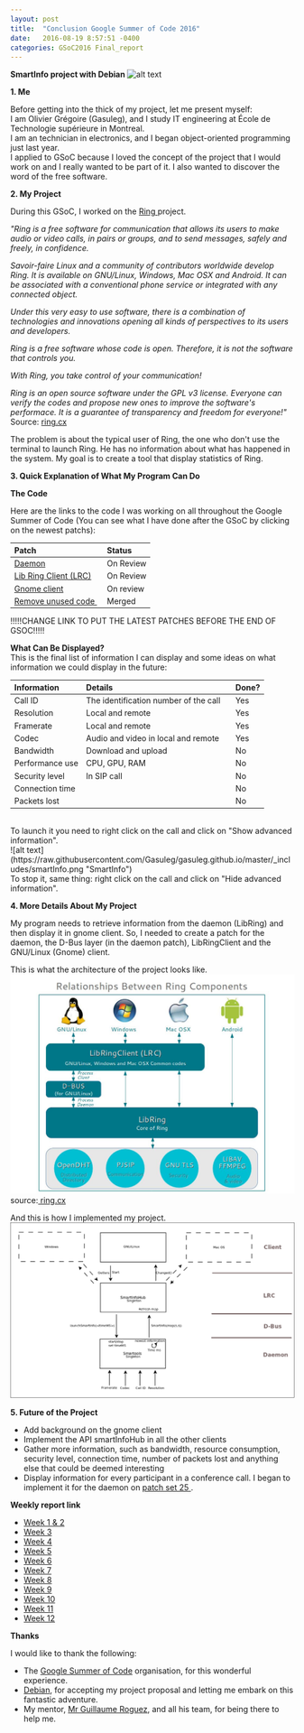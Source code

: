 ```yaml
---
layout: post
title:  "Conclusion Google Summer of Code 2016"
date:   2016-08-19 8:57:51 -0400
categories: GSoC2016 Final_report
---
```



**SmartInfo project with Debian**
![alt text](https://developers.google.com/open-source/gsoc/resources/downloads/GSoC-icon-192.png "Gsoc2016")

**1. Me**

Before getting into the thick of my project, let me present myself: <br>
I am Olivier Grégoire (Gasuleg), and I study IT engineering at École de Technologie supérieure in Montreal. <br>
I am an technician in electronics, and I began object-oriented programming just last year. <br>
I applied to GSoC because I loved the concept of the project that I would work on and I really wanted to be part of it. I also wanted to discover the word of the free software.

**2. My Project**

During this GSoC, I worked on the <a href="https://ring.cx/"> Ring </a> project.

*"Ring is a free software for communication that allows its users to make audio or video calls, in pairs or groups, and to send messages, safely and freely, in confidence.*

*Savoir-faire Linux and a community of contributors worldwide develop Ring. It is available on GNU/Linux, Windows, Mac OSX and Android. It can be associated with a conventional phone service or integrated with any connected object.*

*Under this very easy to use software, there is a combination of technologies and innovations opening all kinds of perspectives to its users and developers.*

*Ring is a free software whose code is open. Therefore, it is not the software that controls you.*

*With Ring, you take control of your communication!*

*Ring is an open source software under the GPL v3 license. Everyone can verify the codes and propose new ones to improve the software's performace. It is a guarantee of transparency and freedom for everyone!"* <br>
Source:  <a href="https://ring.cx/en/about/practical">ring.cx </a>


The problem is about the typical user of Ring, the one who don't use the terminal to launch Ring. He has no information about what has happened in the system. My goal is to create a tool that display statistics of Ring.

**3. Quick Explanation of What My Program Can Do**

**The Code** <br>

Here are the links to the code I was working on all throughout the Google Summer of Code (You can see what I have done after the GSoC by clicking on the newest patchs):


Patch | Status
:--- | :---
<a href="https://gerrit-ring.savoirfairelinux.com/#/c/4315/42">Daemon </a> | On Review
<a href="https://gerrit-ring.savoirfairelinux.com/#/c/4388/29">Lib Ring Client (LRC) </a> | On Review
<a href="https://gerrit-ring.savoirfairelinux.com/#/c/4384/36">Gnome client </a> | On review
<a href="https://gerrit-ring.savoirfairelinux.com/#/c/4234/2">Remove unused code </a>&nbsp; | Merged

!!!!!CHANGE LINK TO PUT THE LATEST PATCHES BEFORE THE END OF GSOC!!!!!


**What Can Be Displayed?** <br>
This is the final list of information I can display and some ideas on what information we could display in the future:

Information &nbsp; &nbsp;| Details | Done?
:--- | :--- | :---
Call ID | The identification number of the call | Yes
Resolution | Local and remote | Yes
Framerate | Local and remote | Yes
Codec | Audio and video in local and remote &nbsp; &nbsp;| Yes
Bandwidth | Download and upload | No
Performance use | CPU, GPU, RAM | No
Security level | In SIP call | No
Connection time | | No
Packets lost | | No

<br>
To launch it you need to right click on the call and click on "Show advanced information".<br>
![alt text](https://raw.githubusercontent.com/Gasuleg/gasuleg.github.io/master/_includes/smartInfo.png "SmartInfo")<br>
To stop it, same thing: right click on the call and click on "Hide advanced information".<br>

**4. More Details About My Project**


My program needs to retrieve information from the daemon (LibRing) and then display it in gnome client. So, I needed to create a patch for the daemon, the D-Bus layer (in the daemon patch), LibRingClient and the GNU/Linux (Gnome) client. <br>

This is what the architecture of the project looks like. <br>
![alt text](https://raw.githubusercontent.com/Gasuleg/gasuleg.github.io/master/_includes/organisation.jpg "Ring organisation") <br>
source:<a href="https://ring.cx/en/about/technical"> ring.cx </a>

And this is how I implemented my project.<br>
![alt text](https://raw.githubusercontent.com/Gasuleg/gasuleg.github.io/master/_includes/globalSchema.png "My project") <br>


**5. Future of the Project**

- Add background on the gnome client <br>
- Implement the API smartInfoHub in all the other clients <br>
- Gather more information, such as bandwidth, resource consumption, security level, connection time, number of packets lost and anything else that could be deemed interesting<br>
- Display information for every participant in a conference call. I began to implement it for the daemon on <a href="https://gerrit-ring.savoirfairelinux.com/#/c/4315/25"> patch set 25 </a>.

**Weekly report link**

- <a href="https://lists.debian.org/debian-outreach/2016/06/msg00006.html"> Week 1 & 2</a><br>
- <a href="https://lists.debian.org/debian-outreach/2016/06/msg00026.html"> Week 3</a><br>
- <a href="https://lists.debian.org/debian-outreach/2016/06/msg00045.html"> Week 4</a><br>
- <a href="https://lists.debian.org/debian-outreach/2016/06/msg00068.html"> Week 5</a><br>
- <a href="https://lists.debian.org/debian-outreach/2016/07/msg00006.html"> Week 6</a><br>
- <a href="https://lists.debian.org/debian-outreach/2016/07/msg00021.html"> Week 7</a><br>
- <a href="https://lists.debian.org/debian-outreach/2016/07/msg00046.html"> Week 8</a><br>
- <a href="https://lists.debian.org/debian-outreach/2016/07/msg00064.html"> Week 9</a><br>
- <a href="https://lists.debian.org/debian-outreach/2016/08/msg00005.html"> Week 10</a><br>
- <a href="https://lists.debian.org/debian-outreach/2016/08/msg00011.html"> Week 11</a><br>
- <a href="https://lists.debian.org/debian-outreach/2016/08/msg00038.html"> Week 12</a><br>


**Thanks**

I would like to thank the following:<br>
- The <a href="https://summerofcode.withgoogle.com">Google Summer of Code</a> organisation, for this wonderful experience. <br>
- <a href="https://wiki.debian.org/SummerOfCode2016">Debian</a>, for accepting my project proposal and letting me embark on this fantastic adventure. <br>
- My mentor, <a href="https://github.com/yomgui1">Mr Guillaume Roguez</a>, and all his team, for being there to help me.
